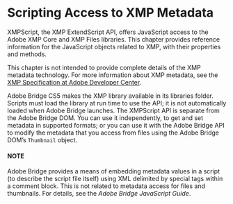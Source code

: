 <a id="scripting-access-to-xmp-metadata"></a>

# Scripting Access to XMP Metadata

XMPScript, the XMP ExtendScript API, offers JavaScript access to the Adobe XMP Core and XMP Files
libraries. This chapter provides reference information for the JavaScript objects related to XMP, with their
properties and methods.

This chapter is not intended to provide complete details of the XMP metadata technology. For more
information about XMP metadata, see the [XMP Specification at Adobe Developer Center](https://www.adobe.com/devnet/xmp.html).

Adobe Bridge CS5 makes the XMP library available in its libraries folder. Scripts must load the library at run
time to use the API; it is not automatically loaded when Adobe Bridge launches. The XMPScript API is
separate from the Adobe Bridge DOM. You can use it independently, to get and set metadata in supported
formats; or you can use it with the Adobe Bridge API to modify the metadata that you access from files
using the Adobe Bridge DOM’s `Thumbnail` object.

#### NOTE
Adobe Bridge provides a means of embedding metadata values in a script (to describe the script file
itself) using XML delimited by special tags within a comment block. This is not related to metadata access
for files and thumbnails. For details, see the *Adobe Bridge JavaScript Guide*.

